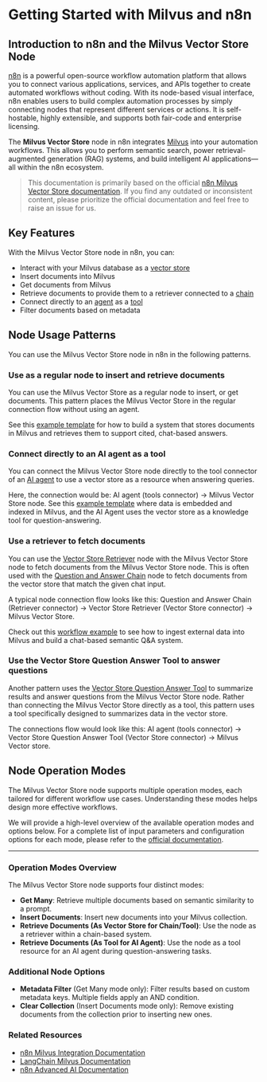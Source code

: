 
# Getting Started with Milvus and n8n  


## Introduction to n8n and the Milvus Vector Store Node


[n8n](https://n8n.io/) is a powerful open-source workflow automation platform that allows you to connect various applications, services, and APIs together to create automated workflows without coding. With its node-based visual interface, n8n enables users to build complex automation processes by simply connecting nodes that represent different services or actions. It is self-hostable, highly extensible, and supports both fair-code and enterprise licensing.

The **Milvus Vector Store** node in n8n integrates [Milvus](https://milvus.io/) into your automation workflows. This allows you to perform semantic search, power retrieval-augmented generation (RAG) systems, and build intelligent AI applications—all within the n8n ecosystem.

> This documentation is primarily based on the official [n8n Milvus Vector Store documentation](https://docs.n8n.io/integrations/builtin/cluster-nodes/root-nodes/n8n-nodes-langchain.vectorstoremilvus/). If you find any outdated or inconsistent content, please prioritize the official documentation and feel free to raise an issue for us.



## Key Features

With the Milvus Vector Store node in n8n, you can:

- Interact with your Milvus database as a [vector store](https://docs.n8n.io/glossary/#ai-vector-store)
- Insert documents into Milvus
- Get documents from Milvus
- Retrieve documents to provide them to a retriever connected to a [chain](https://docs.n8n.io/glossary/#ai-chain)
- Connect directly to an [agent](https://docs.n8n.io/glossary/#ai-agent) as a [tool](https://docs.n8n.io/glossary/#ai-tool)
- Filter documents based on metadata


## Node Usage Patterns

You can use the Milvus Vector Store node in n8n in the following patterns.

### Use as a regular node to insert and retrieve documents

You can use the Milvus Vector Store as a regular node to insert, or get documents. This pattern places the Milvus Vector Store in the regular connection flow without using an agent.

See this [example template](https://n8n.io/workflows/3573-create-a-rag-system-with-paul-essays-milvus-and-openai-for-cited-answers/) for how to build a system that stores documents in Milvus and retrieves them to support cited, chat-based answers.


### Connect directly to an AI agent as a tool

You can connect the Milvus Vector Store node directly to the tool connector of an [AI agent](/integrations/builtin/cluster-nodes/root-nodes/n8n-nodes-langchain.agent/index.md) to use a vector store as a resource when answering queries.

Here, the connection would be: AI agent (tools connector) -> Milvus Vector Store node. See this [example template](https://n8n.io/workflows/3576-paul-graham-essay-search-and-chat-with-milvus-vector-database/) where data is embedded and indexed in Milvus, and the AI Agent uses the vector store as a knowledge tool for question-answering.


### Use a retriever to fetch documents

You can use the [Vector Store Retriever](/integrations/builtin/cluster-nodes/sub-nodes/n8n-nodes-langchain.retrievervectorstore.md) node with the Milvus Vector Store node to fetch documents from the Milvus Vector Store node. This is often used with the [Question and Answer Chain](/integrations/builtin/cluster-nodes/root-nodes/n8n-nodes-langchain.chainretrievalqa/index.md) node to fetch documents from the vector store that match the given chat input.

A typical node connection flow looks like this: Question and Answer Chain (Retriever connector) -> Vector Store Retriever (Vector Store connector) -> Milvus Vector Store.

Check out this [workflow example](https://n8n.io/workflows/3574-create-a-paul-graham-essay-qanda-system-with-openai-and-milvus-vector-database/) to see how to ingest external data into Milvus and build a chat-based semantic Q&A system.


### Use the Vector Store Question Answer Tool to answer questions

Another pattern uses the [Vector Store Question Answer Tool](/integrations/builtin/cluster-nodes/sub-nodes/n8n-nodes-langchain.toolvectorstore.md) to summarize results and answer questions from the Milvus Vector Store node. Rather than connecting the Milvus Vector Store directly as a tool, this pattern uses a tool specifically designed to summarizes data in the vector store.

The connections flow would look like this: AI agent (tools connector) -> Vector Store Question Answer Tool (Vector Store connector) -> Milvus Vector store.



## Node Operation Modes


The Milvus Vector Store node supports multiple operation modes, each tailored for different workflow use cases. Understanding these modes helps design more effective workflows.

We will provide a high-level overview of the available operation modes and options below. For a complete list of input parameters and configuration options for each mode, please refer to the [official documentation](https://docs.n8n.io/integrations/builtin/cluster-nodes/root-nodes/n8n-nodes-langchain.vectorstoremilvus/).

---

### Operation Modes Overview

The Milvus Vector Store node supports four distinct modes:

* **Get Many**: Retrieve multiple documents based on semantic similarity to a prompt.
* **Insert Documents**: Insert new documents into your Milvus collection.
* **Retrieve Documents (As Vector Store for Chain/Tool)**: Use the node as a retriever within a chain-based system.
* **Retrieve Documents (As Tool for AI Agent)**: Use the node as a tool resource for an AI agent during question-answering tasks.

### Additional Node Options

* **Metadata Filter** (Get Many mode only): Filter results based on custom metadata keys. Multiple fields apply an AND condition.
* **Clear Collection** (Insert Documents mode only): Remove existing documents from the collection prior to inserting new ones.


### Related Resources

* [n8n Milvus Integration Documentation](https://docs.n8n.io/integrations/builtin/cluster-nodes/root-nodes/n8n-nodes-langchain.vectorstoremilvus/)
* [LangChain Milvus Documentation](https://js.langchain.com/docs/integrations/vectorstores/milvus/)
* [n8n Advanced AI Documentation](https://docs.n8n.io/advanced-ai/)
